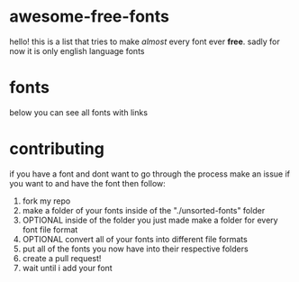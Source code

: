 # awesome-free-fonts

hello! this is a list that tries to make *almost* every font ever **free**. sadly for now it is only english language fonts

# fonts

below you can see all fonts with links

# contributing

if you have a font and dont want to go through the process make an issue if you want to and have the font then follow:
1. fork my repo
2. make a folder of your fonts inside of the "./unsorted-fonts" folder
3. OPTIONAL inside of the folder you just made make a folder for every font file format
4. OPTIONAL convert all of your fonts into different file formats
5. put all of the fonts you now have into their respective folders
6. create a pull request!
7. wait until i add your font
